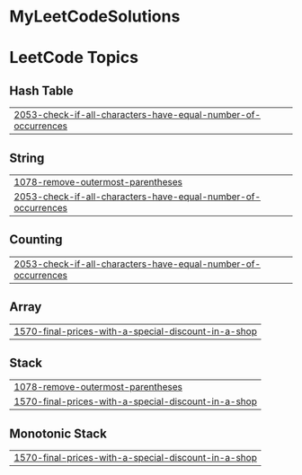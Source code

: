 # MyLeetCodeSolutions

<!---LeetCode Topics Start-->
# LeetCode Topics
## Hash Table
|  |
| ------- |
| [2053-check-if-all-characters-have-equal-number-of-occurrences](https://github.com/Hadeel-Abdeljalil/MyLeetCodeSolutions/tree/master/2053-check-if-all-characters-have-equal-number-of-occurrences) |
## String
|  |
| ------- |
| [1078-remove-outermost-parentheses](https://github.com/Hadeel-Abdeljalil/MyLeetCodeSolutions/tree/master/1078-remove-outermost-parentheses) |
| [2053-check-if-all-characters-have-equal-number-of-occurrences](https://github.com/Hadeel-Abdeljalil/MyLeetCodeSolutions/tree/master/2053-check-if-all-characters-have-equal-number-of-occurrences) |
## Counting
|  |
| ------- |
| [2053-check-if-all-characters-have-equal-number-of-occurrences](https://github.com/Hadeel-Abdeljalil/MyLeetCodeSolutions/tree/master/2053-check-if-all-characters-have-equal-number-of-occurrences) |
## Array
|  |
| ------- |
| [1570-final-prices-with-a-special-discount-in-a-shop](https://github.com/Hadeel-Abdeljalil/MyLeetCodeSolutions/tree/master/1570-final-prices-with-a-special-discount-in-a-shop) |
## Stack
|  |
| ------- |
| [1078-remove-outermost-parentheses](https://github.com/Hadeel-Abdeljalil/MyLeetCodeSolutions/tree/master/1078-remove-outermost-parentheses) |
| [1570-final-prices-with-a-special-discount-in-a-shop](https://github.com/Hadeel-Abdeljalil/MyLeetCodeSolutions/tree/master/1570-final-prices-with-a-special-discount-in-a-shop) |
## Monotonic Stack
|  |
| ------- |
| [1570-final-prices-with-a-special-discount-in-a-shop](https://github.com/Hadeel-Abdeljalil/MyLeetCodeSolutions/tree/master/1570-final-prices-with-a-special-discount-in-a-shop) |
<!---LeetCode Topics End-->